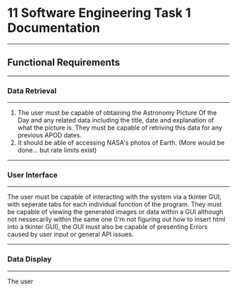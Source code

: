 # 11 Software Engineering Task 1 Documentation

---

## Functional Requirements

---

### Data Retrieval

---

1. The user must be capable of obtaining the Astronomy Picture Of the Day and any related data including the title, date and explanation of what the picture is. They must be capable of retriving this data for any previous APOD dates.
2. It should be able of accessing NASA's photos of Earth.
(More would be done... but rate limits exist)

---

### User Interface

---

The user must be capable of interacting with the system via a tkinter GUI, with seperate tabs for each individual function of the program. They must be capable of viewing the generated images or data within a GUI although not nessecarily within the same one (I'm not figuring out how to insert html into a tkinter GUI), the GUI must also be capable of presenting Errors caused by user input or general API issues.

---

### Data Display

---

The user
